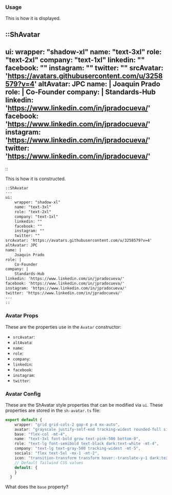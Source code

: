 ### Usage

This is how it is displayed. 

::ShAvatar
---
ui:
    wrapper: "shadow-xl"
    name: "text-3xl"
    role: "text-2xl"
    company: "text-1xl"
    linkedin: ""
    facebook: ""
    instagram: ""
    twitter: ""
srcAvatar: 'https://avatars.githubusercontent.com/u/3258579?v=4'
altAvatar: JPC
name: |
    Joaquin Prado
role: |
    Co-Founder
company: |
    Standards-Hub
linkedin: 'https://www.linkedin.com/in/jpradocueva/'
facebook: 'https://www.linkedin.com/in/jpradocueva/'
instagram: 'https://www.linkedin.com/in/jpradocueva/'
twitter: 'https://www.linkedin.com/in/jpradocueva/'
---
::

This is how it is constructed. 

```md
::ShAvatar
---
ui:
    wrapper: "shadow-xl"
    name: "text-3xl"
    role: "text-2xl"
    company: "text-1xl"
    linkedin: ""
    facebook: ""
    instagram: ""
    twitter: ""
srcAvatar: 'https://avatars.githubusercontent.com/u/3258579?v=4'
altAvatar: JPC
name: |
    Joaquin Prado
role: |
    Co-Founder
company: |
    Standards-Hub
linkedin: 'https://www.linkedin.com/in/jpradocueva/'
facebook: 'https://www.linkedin.com/in/jpradocueva/'
instagram: 'https://www.linkedin.com/in/jpradocueva/'
twitter: 'https://www.linkedin.com/in/jpradocueva/'
---
::
```

### Avatar Props
These are the properties use in the `Avatar` constructor:

* `srcAvatar`:
* `altAvata`:
* `name`:
* `role`:
* `company`:
* `linkedin`: 
* `facebook`: 
* `instagram`: 
* `twitter`: 


### Avatar Config
These are the ShAvatar style properties that can be modified via `ui`. These properties are stored in the `sh-avatar.ts` file:

```ts
export default {
    wrapper: "grid grid-cols-2 gap-4 p-4 mx-auto",
    avatar: "grayscale justify-self-end tracking-widest rounded-full size-48",
    base: "flex-col -mt-4",
    name: "text-3xl font-bold grow text-pink-500 bottom-0",
    role: "text-lg font-semibold text-black dark:text-white -mt-4",
    company: "text-lg text-gray-500 tracking-widest -mt-5",
    socials: "flex text-5xl -mx-1 -mt-2",
    icon: "transition-transform transform hover:-translate-y-1 dark:text-white duration-400",
    // Default Tailwind CSS values
    default: {
    }
  }
```
What does the `base` property?